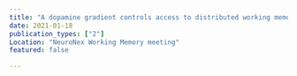 ```yaml
---
title: "A dopamine gradient controls access to distributed working memory in monkey cortex"
date: 2021-01-18
publication_types: ["2"]
Location: "NeuroNex Working Memory meeting"
featured: false

---
```


